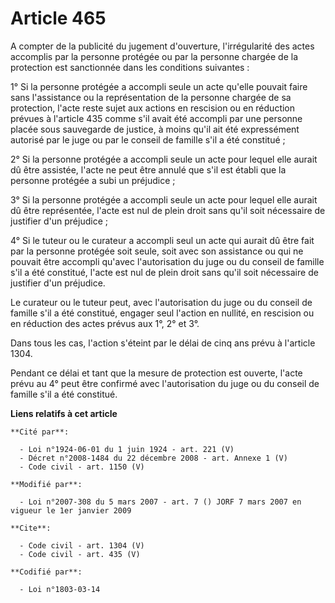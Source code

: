 # Article 465

A compter de la publicité du jugement d'ouverture, l'irrégularité des actes accomplis par la personne protégée ou par la
personne chargée de la protection est sanctionnée dans les conditions suivantes : 

1° Si la personne protégée a accompli seule un acte qu'elle pouvait faire sans l'assistance ou la représentation de la
personne chargée de sa protection, l'acte reste sujet aux actions en rescision ou en réduction prévues à l'article 435 comme
s'il avait été accompli par une personne placée sous sauvegarde de justice, à moins qu'il ait été expressément autorisé par
le juge ou par le conseil de famille s'il a été constitué ; 

2° Si la personne protégée a accompli seule un acte pour lequel elle aurait dû être assistée, l'acte ne peut être annulé que
s'il est établi que la personne protégée a subi un préjudice ; 

3° Si la personne protégée a accompli seule un acte pour lequel elle aurait dû être représentée, l'acte est nul de plein
droit sans qu'il soit nécessaire de justifier d'un préjudice ; 

4° Si le tuteur ou le curateur a accompli seul un acte qui aurait dû être fait par la personne protégée soit seule, soit avec
son assistance ou qui ne pouvait être accompli qu'avec l'autorisation du juge ou du conseil de famille s'il a été constitué,
l'acte est nul de plein droit sans qu'il soit nécessaire de justifier d'un préjudice. 

Le curateur ou le tuteur peut, avec l'autorisation du juge ou du conseil de famille s'il a été constitué, engager seul
l'action en nullité, en rescision ou en réduction des actes prévus aux 1°, 2° et 3°. 

Dans tous les cas, l'action s'éteint par le délai de cinq ans prévu à l'article 1304. 

Pendant ce délai et tant que la mesure de protection est ouverte, l'acte prévu au 4° peut être confirmé avec l'autorisation
du juge ou du conseil de famille s'il a été constitué.

**Liens relatifs à cet article**

	**Cité par**:

	  - Loi n°1924-06-01 du 1 juin 1924 - art. 221 (V)
	  - Décret n°2008-1484 du 22 décembre 2008 - art. Annexe 1 (V)
	  - Code civil - art. 1150 (V)

	**Modifié par**:

	  - Loi n°2007-308 du 5 mars 2007 - art. 7 () JORF 7 mars 2007 en vigueur le 1er janvier 2009

	**Cite**:

	  - Code civil - art. 1304 (V)
	  - Code civil - art. 435 (V)

	**Codifié par**:

	  - Loi n°1803-03-14

